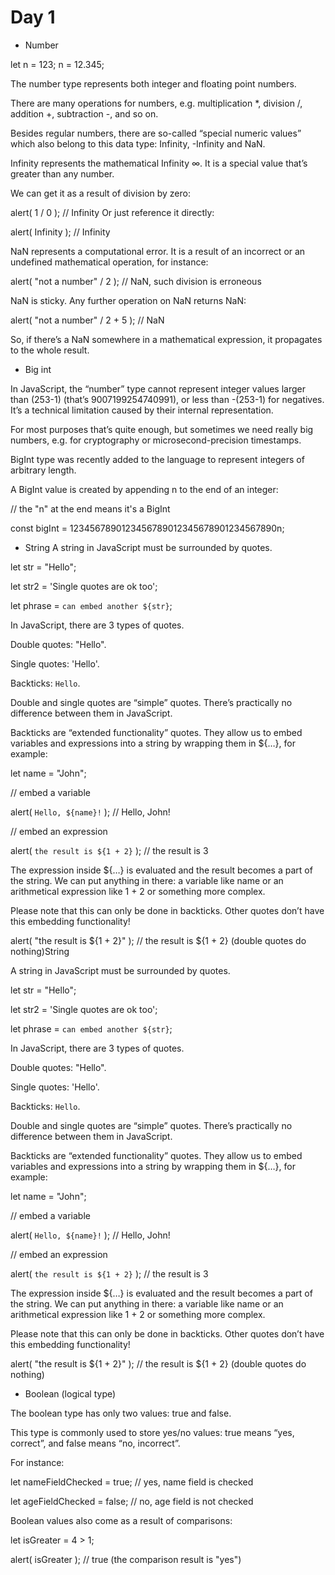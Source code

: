 # Day 1

- Number

let n = 123;
n = 12.345;

The number type represents both integer and floating point numbers.

There are many operations for numbers, e.g. multiplication *, division /, addition +, subtraction -, and so on.

Besides regular numbers, there are so-called “special numeric values” which also belong to this data type: Infinity, -Infinity and NaN.

Infinity represents the mathematical Infinity ∞. It is a special value that’s greater than any number.

We can get it as a result of division by zero:

alert( 1 / 0 ); // Infinity
Or just reference it directly:

alert( Infinity ); // Infinity

NaN represents a computational error. It is a result of an incorrect or an undefined mathematical operation, for instance:

alert( "not a number" / 2 ); // NaN, such division is erroneous

NaN is sticky. Any further operation on NaN returns NaN:

alert( "not a number" / 2 + 5 ); // NaN

So, if there’s a NaN somewhere in a mathematical expression, it propagates to the whole result.

- Big int

In JavaScript, the “number” type cannot represent integer values larger than (253-1) (that’s 9007199254740991), or less than -(253-1) for negatives. It’s a technical limitation caused by their internal representation.

For most purposes that’s quite enough, but sometimes we need really big numbers, e.g. for cryptography or microsecond-precision timestamps.

BigInt type was recently added to the language to represent integers of arbitrary length.

A BigInt value is created by appending n to the end of an integer:

// the "n" at the end means it's a BigInt

const bigInt = 1234567890123456789012345678901234567890n;

- String
A string in JavaScript must be surrounded by quotes.


let str = "Hello";

let str2 = 'Single quotes are ok too';

let phrase = `can embed another ${str}`;

In JavaScript, there are 3 types of quotes.

Double quotes: "Hello".

Single quotes: 'Hello'.

Backticks: `Hello`.

Double and single quotes are “simple” quotes. There’s practically no difference between them in JavaScript.

Backticks are “extended functionality” quotes. They allow us to embed variables and expressions into a string by wrapping them in ${…}, for example:

let name = "John";

// embed a variable

alert( `Hello, ${name}!` ); // Hello, John!

// embed an expression

alert( `the result is ${1 + 2}` ); // the result is 3

The expression inside ${…} is evaluated and the result becomes a part of the string. We can put anything in there: a variable like name or an arithmetical expression like 1 + 2 or something more complex.

Please note that this can only be done in backticks. Other quotes don’t have this embedding functionality!


alert( "the result is ${1 + 2}" ); // the result is ${1 + 2} (double quotes do nothing)String

A string in JavaScript must be surrounded by quotes.

let str = "Hello";

let str2 = 'Single quotes are ok too';

let phrase = `can embed another ${str}`;

In JavaScript, there are 3 types of quotes.


Double quotes: "Hello".

Single quotes: 'Hello'.

Backticks: `Hello`.

Double and single quotes are “simple” quotes. There’s practically no difference between them in JavaScript.

Backticks are “extended functionality” quotes. They allow us to embed variables and expressions into a string by wrapping them in ${…}, for example:

let name = "John";

// embed a variable

alert( `Hello, ${name}!` ); // Hello, John!

// embed an expression

alert( `the result is ${1 + 2}` ); // the result is 3

The expression inside ${…} is evaluated and the result becomes a part of the string. We can put anything in there: a variable like name or an arithmetical expression like 1 + 2 or something more complex.

Please note that this can only be done in backticks. Other quotes don’t have this embedding functionality!

alert( "the result is ${1 + 2}" ); // the result is ${1 + 2} (double quotes do nothing)

- Boolean (logical type)

The boolean type has only two values: true and false.

This type is commonly used to store yes/no values: true means “yes, correct”, and false means “no, incorrect”.

For instance:

let nameFieldChecked = true; // yes, name field is checked

let ageFieldChecked = false; // no, age field is not checked

Boolean values also come as a result of comparisons:

let isGreater = 4 > 1;

alert( isGreater ); // true (the comparison result is "yes")